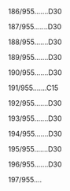 186/955.......D30 


187/955.......D30 


188/955.......D30 


189/955.......D30 


190/955.......D30 


191/955.......C15 


192/955.......D30 


193/955.......D30 


194/955.......D30 


195/955.......D30 


196/955.......D30 


197/955.... 

